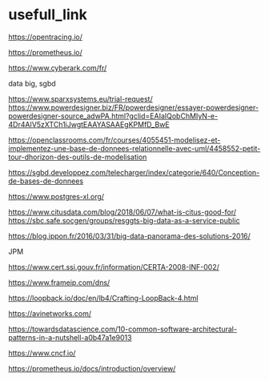 # usefull_link

https://opentracing.io/

https://prometheus.io/

https://www.cyberark.com/fr/


data big, sgbd

https://www.sparxsystems.eu/trial-request/
https://www.powerdesigner.biz/FR/powerdesigner/essayer-powerdesigner-powerdesigner-source_adwPA.html?gclid=EAIaIQobChMIyN-e-4Dr4AIV5zXTCh1iJwgtEAAYASAAEgKPMfD_BwE

https://openclassrooms.com/fr/courses/4055451-modelisez-et-implementez-une-base-de-donnees-relationnelle-avec-uml/4458552-petit-tour-dhorizon-des-outils-de-modelisation
 
https://sgbd.developpez.com/telecharger/index/categorie/640/Conception-de-bases-de-donnees
 
https://www.postgres-xl.org/
 
https://www.citusdata.com/blog/2018/06/07/what-is-citus-good-for/
https://sbc.safe.socgen/groups/resggts-big-data-as-a-service-public  
 
https://blog.ippon.fr/2016/03/31/big-data-panorama-des-solutions-2016/ 
 
 JPM
 
https://www.cert.ssi.gouv.fr/information/CERTA-2008-INF-002/

https://www.frameip.com/dns/

https://loopback.io/doc/en/lb4/Crafting-LoopBack-4.html

https://avinetworks.com/

https://towardsdatascience.com/10-common-software-architectural-patterns-in-a-nutshell-a0b47a1e9013

https://www.cncf.io/

https://prometheus.io/docs/introduction/overview/

 
